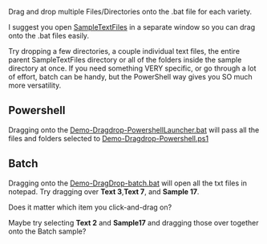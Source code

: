 Drag and drop multiple Files/Directories onto the .bat file for each variety. 

I suggest you open [SampleTextFiles](SampleTextFiles) in a separate window so you can drag onto the .bat files easily. 

Try dropping a few directories, a couple individual text files, the entire parent SampleTextFiles directory or all of the folders inside the sample directory at once. If you need something VERY specific, or go through a lot of effort, batch can be handy, but the PowerShell way gives you SO much more versatility. 

## Powershell
Dragging onto the [Demo-Dragdrop-PowershellLauncher.bat](Demo-Dragdrop-PowershellLauncher.bat) will pass all the files and folders selected to [Demo-Dragdrop-Powershell.ps1](Demo-Dragdrop-Powershell.ps1)

## Batch 
Dragging onto the [Demo-DragDrop-batch.bat](Demo-DragDrop-batch.bat) will open all the txt files in notepad. 
Try dragging over **Text 3**,**Text 7**, and **Sample 17**. 

Does it matter which item you click-and-drag on? 

Maybe try selecting **Text 2** and **Sample17** and dragging those over together onto the Batch sample? 